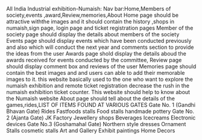 All India Industrial exhibition-Numaish:
Nav bar:Home,Members of society,events ,award,Review,memories,About
Home page should be attractive withthe images and it should contain the history ,shops in numaish,sign page, login page and ticket registration pages
Member of the society page should display the details about members of the society
Events page should display events which have been conducted previously and also which will conduct the next year and comments section to provide the ideas from the user
Awards page shold display the details aboud the awards received for events conducted by the committee,
Review page should display comment box and reviews of the user
Memories page should contain the best images and and users can able to add their memorable images to it.
this website basically used to the one who want to explore the numaish exhibition and remote ticket registration decrease the rush in the numaish exhibition ticket counter.
This website should help to know about the Numaish website
About page should tell about the details of the games,rides,LIST OF ITEMS FOUND AT VARIOUS GATES Gate No. 1 (Gandhi Bhavan Gate)
Rides
Fastfoods stalls
Food stalls
handmade pottery
Gate No. 2 (Ajanta Gate)
JK Factory
Jewellery shops
Beverages
Icecreams
Electronic devices
Gate No.3 (Goshamahal Gate)
Northern style dresses
Ornament Stalls
cosmetic stalls
Art and Gallery Exhibit
paintings
Home Decors 

